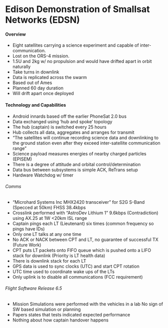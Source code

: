 # Edison Demonstration of Smallsat Networks (EDSN)

#### Overview

- Eight satellites carrying a science experiment and capable of inter-communication. 
- Lost on the ORS-4 mission. 
- 1.5U and 2kg w/ no propulsion and would have drifted apart in orbit naturally
- Take turns in downlink
- Data is replicated across the swarm
- Based out of Ames
- Planned 60 day duration
- Will drift apart once deployed

#### Technology and Capabilities

- Android innards based off the earlier PhoneSat 2.0 bus
- Data exchanged using ‘hub and spoke’ topology
- The hub (captain) is switched every 25 hours
- Hub collects all data, aggregates and arranges for transmit
- “The satellites will continue recording science data and downlinking to the ground station even after they exceed inter-satellite communication range”
- Science payload measures energies of nearby charged particles (EPISEM)
- There is a degree of attitude and orbital control/determination
- Data bus between subsystems is simple ACK, ReTrans setup
- Hardware Watchdog w/ timer

###### Comms
- “Microhard Systems Inc MHX2420 transceiver” for S2G S-Band (Specced at 50km) FHSS 38.4kbps
- Crosslink performed with “AstroDev Lithium 1” 9.6kbps (Contradiction) using AX.25 at 1W <20km ISL range
- Captain pings each LT (Lieutenant) six times (common frequency so pings have IDs)
- Only one LT talks at any one time
- No ACK or NACK between CPT and LT, no guarantee of successful TX (Future Work)
- CPT puts LT packets onto FIFO queue which is pushed onto a LIFO stack for downlink (Priority is LT health data)
- There is downlink stack for each LT
- GPS data is used to sync clocks (UTC) and start CPT rotation
- UTC time used to coordinate wake ups of the LTs
- Only uplink is to disable all communications (FCC requirement)

###### Flight Software Release 6.5
- Mission Simulations were performed with the vehicles in a lab No sign of SW based simulation or planning
- Papers states that tests indicated expected performance
- Nothing about how captain handover happens